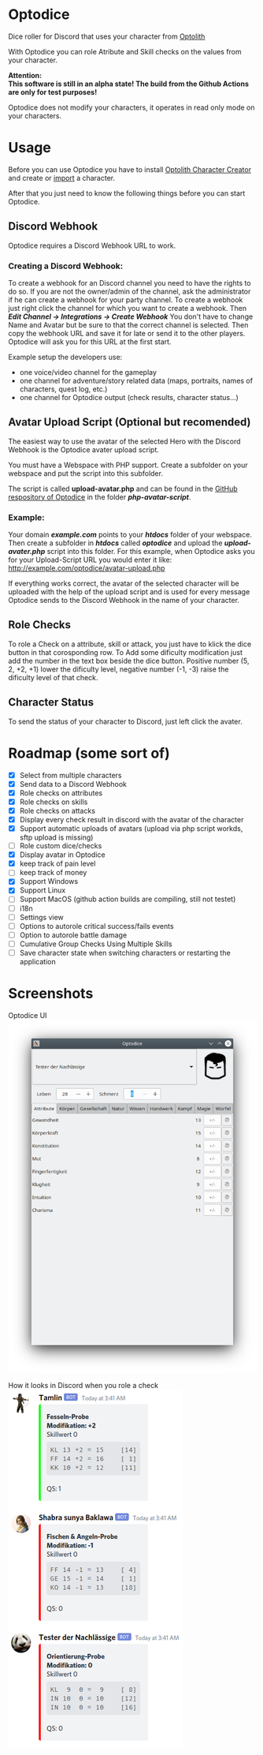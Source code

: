 # Optodice
Dice roller for Discord that uses your character from [Optolith](https://optolith.app)

With Optodice you can role Atribute and Skill checks on the values from your character.

**Attention:  
This software is still in an alpha state! The build from the Github Actions are only for test purposes!**

Optodice does not modify your characters, it operates in read only mode on your characters.

# Usage
Before you can use Optodice you have to install [Optolith Character Creator](https://optolith.app) and create or [import](https://12gem.me/uno-sguardo-nel-buio/raccolta-di-eroi/) a character.

After that you just need to know the following things before you can start Optodice.

## Discord Webhook 
Optodice requires a Discord Webhook URL to work.

### Creating a Discord Webhook:
To create a webhook for an Discord channel you need to have
the rights to do so. If you are not the owner/admin of the
channel, ask the administrator if he can create a webhook for
your party channel.
To create a webhook just right click the channel for which
you want to create a webhook. Then ***Edit Channel ->
Integrations -> Create Webhook***
You don't have to change Name and Avatar but be sure to
that the correct channel is selected. Then copy the webhook
URL and save it for late or send it to the 
other players. Optodice will ask you for this URL at the first start.

Example setup the developers use:
 - one voice/video channel for the gameplay
 - one channel for adventure/story related data (maps, portraits,
   names of characters, quest log, etc.)
 - one channel for Optodice output (check results, character status...)


## Avatar Upload Script (Optional but recomended)
The easiest way to use the avatar of the selected Hero with
the Discord Webhook is the Optodice avater upload script.

You must have a Webspace with PHP support.
Create a subfolder on your webspace and put the script into
this subfolder.

The script is called **upload-avatar.php** and can be found in the
[GitHub respository of Optodice](https://github.com/soulflyman/Optodice) in the folder ***php-avatar-script***.

### Example:
Your domain ***example.com*** points to your ***htdocs*** folder of
your webspace.
Then create a subfolder in ***htdocs*** called ***optodice*** and upload
the ***upload-avater.php*** script into this folder.
For this example, when Optodice asks you for your Upload-Script URL you would enter it like:
http://example.com/optodice/avatar-upload.php

If everything works correct, the avatar of the selected character
will be uploaded with the help of the upload script and is used
for every message Optodice sends to the Discord Webhook in
the name of your character.

## Role Checks
To role a Check on a attribute, skill or attack, you just have to klick the dice button in that corosponding row.
To Add some dificulty modification just add the number in the text box beside the dice button. Positive number (5, 2, +2, +1) lower the dificulty level, negative number (-1, -3) raise the dificulty level of that check.

## Character Status
To send the status of your character to Discord, just left click the avater. 

# Roadmap (some sort of) 
- [x] Select from multiple characters
- [x] Send data to a Discord Webhook
- [x] Role checks on attributes
- [x] Role checks on skills
- [x] Role checks on attacks
- [x] Display every check result in discord with the avatar of the character
- [x] Support automatic uploads of avatars (upload via php script workds, sftp upload is missing)
- [ ] Role custom dice/checks
- [x] Display avatar in Optodice
- [X] keep track of pain level
- [ ] keep track of money
- [x] Support Windows
- [x] Support Linux
- [ ] Support MacOS (github action builds are compiling, still not testet)
- [ ] i18n
- [ ] Settings view
- [ ] Options to autorole critical success/fails events
- [ ] Option to autorole battle damage
- [ ] Cumulative Group Checks Using Multiple Skills
- [ ] Save character state when switching characters or restarting the application
   
# Screenshots
Optodice UI  
![Screenshot of the Optodice UI](https://github.com/soulflyman/optodice/blob/main/.github/assets/screenshots/optodice.png?raw=true)

How it looks in Discord when you role a check  
![Screenshot of the Optodice messages in a Discord channel](https://github.com/soulflyman/optodice/blob/main/.github/assets/screenshots/discord.png?raw=true)